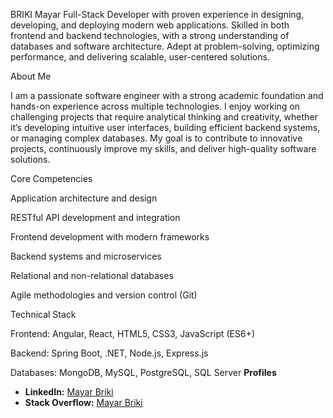 BRIKI Mayar
Full-Stack Developer with proven experience in designing, developing, and deploying modern web applications. Skilled in both frontend and backend technologies, with a strong understanding of databases and software architecture. Adept at problem-solving, optimizing performance, and delivering scalable, user-centered solutions.

About Me

I am a passionate software engineer with a strong academic foundation and hands-on experience across multiple technologies. I enjoy working on challenging projects that require analytical thinking and creativity, whether it’s developing intuitive user interfaces, building efficient backend systems, or managing complex databases. My goal is to contribute to innovative projects, continuously improve my skills, and deliver high-quality software solutions.

Core Competencies

Application architecture and design

RESTful API development and integration

Frontend development with modern frameworks

Backend systems and microservices

Relational and non-relational databases

Agile methodologies and version control (Git)

Technical Stack

Frontend: Angular, React, HTML5, CSS3, JavaScript (ES6+)

Backend: Spring Boot, .NET, Node.js, Express.js

Databases: MongoDB, MySQL, PostgreSQL, SQL Server
**Profiles**  
- **LinkedIn:** [Mayar Briki](https://www.linkedin.com/in/mayar-briki-23b371222/)  
- **Stack Overflow:** [Mayar Briki](https://stackoverflow.com/users/23325961/mayar-briki)


